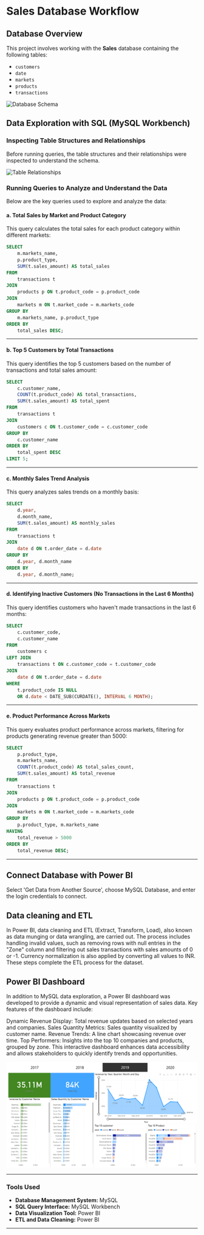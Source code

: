 # Sales Database Workflow

## Database Overview
This project involves working with the **Sales** database containing the following tables:

- `customers`
- `date`
- `markets`
- `products`
- `transactions`

![Database Schema](path/to/database_schema_image.png)

## Data Exploration with SQL (MySQL Workbench)

### Inspecting Table Structures and Relationships
Before running queries, the table structures and their relationships were inspected to understand the schema.

![Table Relationships](path/to/table_relationships_image.png)

### Running Queries to Analyze and Understand the Data
Below are the key queries used to explore and analyze the data:

#### a. Total Sales by Market and Product Category
This query calculates the total sales for each product category within different markets:

```sql
SELECT 
    m.markets_name, 
    p.product_type, 
    SUM(t.sales_amount) AS total_sales
FROM 
    transactions t
JOIN 
    products p ON t.product_code = p.product_code
JOIN 
    markets m ON t.market_code = m.markets_code
GROUP BY 
    m.markets_name, p.product_type
ORDER BY 
    total_sales DESC;

```

---

#### b. Top 5 Customers by Total Transactions
This query identifies the top 5 customers based on the number of transactions and total sales amount:

```sql
SELECT 
    c.customer_name, 
    COUNT(t.product_code) AS total_transactions, 
    SUM(t.sales_amount) AS total_spent
FROM 
    transactions t
JOIN 
    customers c ON t.customer_code = c.customer_code
GROUP BY 
    c.customer_name
ORDER BY 
    total_spent DESC
LIMIT 5;

```

---

#### c. Monthly Sales Trend Analysis
This query analyzes sales trends on a monthly basis:

```sql
SELECT 
    d.year, 
    d.month_name, 
    SUM(t.sales_amount) AS monthly_sales
FROM 
    transactions t
JOIN 
    date d ON t.order_date = d.date
GROUP BY 
    d.year, d.month_name
ORDER BY 
    d.year, d.month_name;
```

---

#### d. Identifying Inactive Customers (No Transactions in the Last 6 Months)
This query identifies customers who haven't made transactions in the last 6 months:

```sql
SELECT 
    c.customer_code, 
    c.customer_name
FROM 
    customers c
LEFT JOIN 
    transactions t ON c.customer_code = t.customer_code
JOIN 
    date d ON t.order_date = d.date
WHERE 
    t.product_code IS NULL 
    OR d.date < DATE_SUB(CURDATE(), INTERVAL 6 MONTH);
```

---

#### e. Product Performance Across Markets
This query evaluates product performance across markets, filtering for products generating revenue greater than 5000:

```sql
SELECT 
    p.product_type, 
    m.markets_name, 
    COUNT(t.product_code) AS total_sales_count, 
    SUM(t.sales_amount) AS total_revenue
FROM 
    transactions t
JOIN 
    products p ON t.product_code = p.product_code
JOIN 
    markets m ON t.market_code = m.markets_code
GROUP BY 
    p.product_type, m.markets_name
HAVING 
    total_revenue > 5000
ORDER BY 
    total_revenue DESC;
```

---

## Connect Database with Power BI
Select 'Get Data from Another Source', choose MySQL Database, and enter the login credentials to connect.

## Data cleaning and ETL
In Power BI, data cleaning and ETL (Extract, Transform, Load), also known as data munging or data wrangling, are carried out. The process includes handling invalid values, such as removing rows with null entries in the "Zone" column and filtering out sales transactions with sales amounts of 0 or -1. Currency normalization is also applied by converting all values to INR. These steps complete the ETL process for the dataset.
## Power BI Dashboard
In addition to MySQL data exploration, a Power BI dashboard was developed to provide a dynamic and visual representation of sales data. Key features of the dashboard include:

Dynamic Revenue Display: Total revenue updates based on selected years and companies.
Sales Quantity Metrics: Sales quantity visualized by customer name.
Revenue Trends: A line chart showcasing revenue over time.
Top Performers: Insights into the top 10 companies and products, grouped by zone.
This interactive dashboard enhances data accessibility and allows stakeholders to quickly identify trends and opportunities.

![Sales Insights Summary](../Sales_Insight/Dashboard.png)

---

### Tools Used
- **Database Management System:** MySQL
- **SQL Query Interface:** MySQL Workbench
- **Data Visualization Tool:** Power BI
- **ETL and Data Cleaning:** Power BI
 

---
